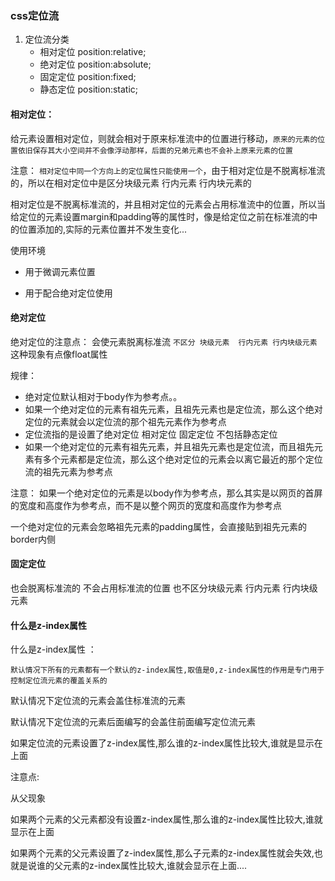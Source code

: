 ### css定位流

1. 定位流分类
   * 相对定位 position:relative;
   * 绝对定位  position:absolute;
   * 固定定位  position:fixed;
   * 静态定位  position:static;

#### 相对定位：

给元素设置相对定位，则就会相对于原来标准流中的位置进行移动，`原来的元素的位置依旧保存其大小空间并不会像浮动那样，后面的兄弟元素也不会补上原来元素的位置`

注意： `相对定位中同一个方向上的定位属性只能使用一个`，由于相对定位是不脱离标准流的，所以在相对定位中是区分块级元素  行内元素   行内块元素的

相对定位是不脱离标准流的，并且相对定位的元素会占用标准流中的位置，所以当给定位的元素设置margin和padding等的属性时，像是给定位之前在标准流的中的位置添加的,实际的元素位置并不发生变化...



使用环境

* 用于微调元素位置

* 用于配合绝对定位使用



#### 绝对定位

绝对定位的注意点：   会使元素脱离标准流   `不区分 块级元素  行内元素 行内块级元素`  这种现象有点像float属性



规律：   

* 绝对定位默认相对于body作为参考点。。 
* 如果一个绝对定位的元素有祖先元素，且祖先元素也是定位流，那么这个绝对定位的元素就会以定位流的那个祖先元素作为参考点
* 定位流指的是设置了绝对定位   相对定位  固定定位   不包括静态定位
* 如果一个绝对定位的元素有祖先元素，并且祖先元素也是定位流，而且祖先元素有多个元素都是定位流，那么这个绝对定位的元素会以离它最近的那个定位流的祖先元素为参考点





注意： 如果一个绝对定位的元素是以body作为参考点，那么其实是以网页的首屏的宽度和高度作为参考点，而不是以整个网页的宽度和高度作为参考点

一个绝对定位的元素会忽略祖先元素的padding属性，会直接贴到祖先元素的border内侧 





#### 固定定位

也会脱离标准流的   不会占用标准流的位置    也不区分块级元素 行内元素  行内块级元素







#### 什么是z-index属性

什么是z-index属性 ：

`默认情况下所有的元素都有一个默认的z-index属性,取值是0,z-index属性的作用是专门用于控制定位流元素的覆盖关系的`

默认情况下定位流的元素会盖住标准流的元素

默认情况下定位流的元素后面编写的会盖住前面编写定位流元素

如果定位流的元素设置了z-index属性,那么谁的z-index属性比较大,谁就是显示在上面





注意点:

从父现象

如果两个元素的父元素都没有设置z-index属性,那么谁的z-index属性比较大,谁就显示在上面

如果两个元素的父元素设置了z-index属性,那么子元素的z-index属性就会失效,也就是说谁的父元素的z-index属性比较大,谁就会显示在上面....